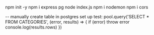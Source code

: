 npm init -y
npm i express pg
node index.js
npm i nodemon
npm i cors 


-- 
manually create table in postgres
set up test: 
pool.query('SELECT * FROM CATEGORIES', (error, results) => {
    if (error) throw error
    console.log(results.rows)
}) 